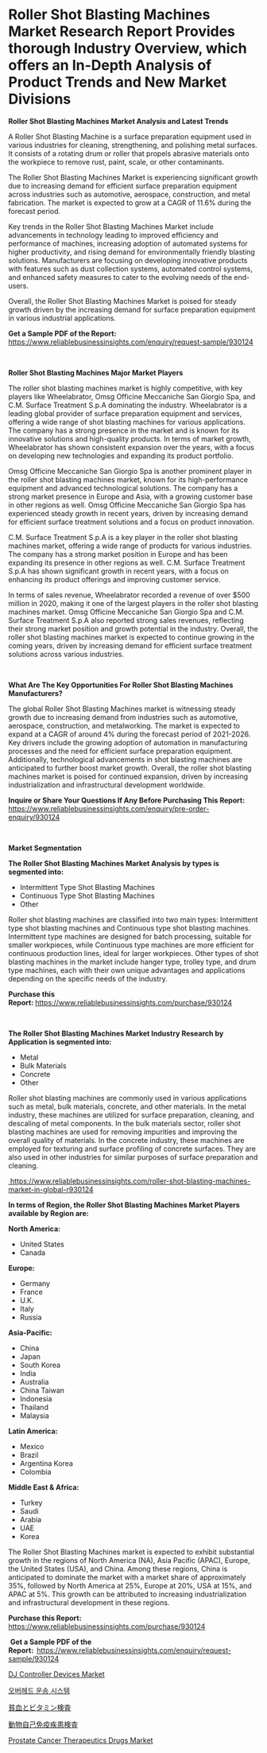 <p><h1>Roller Shot Blasting Machines Market Research Report Provides thorough Industry Overview, which offers an In-Depth Analysis of Product Trends and New Market Divisions</h1></p><p><strong>Roller Shot Blasting Machines Market Analysis and Latest Trends</strong></p>
<p><p>A Roller Shot Blasting Machine is a surface preparation equipment used in various industries for cleaning, strengthening, and polishing metal surfaces. It consists of a rotating drum or roller that propels abrasive materials onto the workpiece to remove rust, paint, scale, or other contaminants.</p><p>The Roller Shot Blasting Machines Market is experiencing significant growth due to increasing demand for efficient surface preparation equipment across industries such as automotive, aerospace, construction, and metal fabrication. The market is expected to grow at a CAGR of 11.6% during the forecast period.</p><p>Key trends in the Roller Shot Blasting Machines Market include advancements in technology leading to improved efficiency and performance of machines, increasing adoption of automated systems for higher productivity, and rising demand for environmentally friendly blasting solutions. Manufacturers are focusing on developing innovative products with features such as dust collection systems, automated control systems, and enhanced safety measures to cater to the evolving needs of the end-users.</p><p>Overall, the Roller Shot Blasting Machines Market is poised for steady growth driven by the increasing demand for surface preparation equipment in various industrial applications.</p></p>
<p><strong>Get a Sample PDF of the Report:&nbsp;</strong> <a href="https://www.reliablebusinessinsights.com/enquiry/request-sample/930124">https://www.reliablebusinessinsights.com/enquiry/request-sample/930124</a></p>
<p>&nbsp;</p>
<p><strong>Roller Shot Blasting Machines Major Market Players</strong></p>
<p><p>The roller shot blasting machines market is highly competitive, with key players like Wheelabrator, Omsg Officine Meccaniche San Giorgio Spa, and C.M. Surface Treatment S.p.A dominating the industry. Wheelabrator is a leading global provider of surface preparation equipment and services, offering a wide range of shot blasting machines for various applications. The company has a strong presence in the market and is known for its innovative solutions and high-quality products. In terms of market growth, Wheelabrator has shown consistent expansion over the years, with a focus on developing new technologies and expanding its product portfolio.</p><p>Omsg Officine Meccaniche San Giorgio Spa is another prominent player in the roller shot blasting machines market, known for its high-performance equipment and advanced technological solutions. The company has a strong market presence in Europe and Asia, with a growing customer base in other regions as well. Omsg Officine Meccaniche San Giorgio Spa has experienced steady growth in recent years, driven by increasing demand for efficient surface treatment solutions and a focus on product innovation.</p><p>C.M. Surface Treatment S.p.A is a key player in the roller shot blasting machines market, offering a wide range of products for various industries. The company has a strong market position in Europe and has been expanding its presence in other regions as well. C.M. Surface Treatment S.p.A has shown significant growth in recent years, with a focus on enhancing its product offerings and improving customer service.</p><p>In terms of sales revenue, Wheelabrator recorded a revenue of over $500 million in 2020, making it one of the largest players in the roller shot blasting machines market. Omsg Officine Meccaniche San Giorgio Spa and C.M. Surface Treatment S.p.A also reported strong sales revenues, reflecting their strong market position and growth potential in the industry. Overall, the roller shot blasting machines market is expected to continue growing in the coming years, driven by increasing demand for efficient surface treatment solutions across various industries.</p></p>
<p>&nbsp;</p>
<p><strong>What Are The Key Opportunities For Roller Shot Blasting Machines Manufacturers?</strong></p>
<p><p>The global Roller Shot Blasting Machines market is witnessing steady growth due to increasing demand from industries such as automotive, aerospace, construction, and metalworking. The market is expected to expand at a CAGR of around 4% during the forecast period of 2021-2026. Key drivers include the growing adoption of automation in manufacturing processes and the need for efficient surface preparation equipment. Additionally, technological advancements in shot blasting machines are anticipated to further boost market growth. Overall, the roller shot blasting machines market is poised for continued expansion, driven by increasing industrialization and infrastructural development worldwide.</p></p>
<p><strong>Inquire or Share Your Questions If Any Before Purchasing This Report:</strong> <a href="https://www.reliablebusinessinsights.com/enquiry/pre-order-enquiry/930124">https://www.reliablebusinessinsights.com/enquiry/pre-order-enquiry/930124</a></p>
<p>&nbsp;</p>
<p><strong>Market Segmentation</strong></p>
<p><strong>The Roller Shot Blasting Machines Market Analysis by types is segmented into:</strong></p>
<p><ul><li>Intermittent Type Shot Blasting Machines</li><li>Continuous Type Shot Blasting Machines</li><li>Other</li></ul></p>
<p><p>Roller shot blasting machines are classified into two main types: Intermittent type shot blasting machines and Continuous type shot blasting machines. Intermittent type machines are designed for batch processing, suitable for smaller workpieces, while Continuous type machines are more efficient for continuous production lines, ideal for larger workpieces. Other types of shot blasting machines in the market include hanger type, trolley type, and drum type machines, each with their own unique advantages and applications depending on the specific needs of the industry.</p></p>
<p><strong>Purchase this Report:&nbsp;</strong><a href="https://www.reliablebusinessinsights.com/purchase/930124">https://www.reliablebusinessinsights.com/purchase/930124</a></p>
<p>&nbsp;</p>
<p><strong>The Roller Shot Blasting Machines Market Industry Research by Application is segmented into:</strong></p>
<p><ul><li>Metal</li><li>Bulk Materials</li><li>Concrete</li><li>Other</li></ul></p>
<p><p>Roller shot blasting machines are commonly used in various applications such as metal, bulk materials, concrete, and other materials. In the metal industry, these machines are utilized for surface preparation, cleaning, and descaling of metal components. In the bulk materials sector, roller shot blasting machines are used for removing impurities and improving the overall quality of materials. In the concrete industry, these machines are employed for texturing and surface profiling of concrete surfaces. They are also used in other industries for similar purposes of surface preparation and cleaning.</p></p>
<p><a href="https://www.reliablebusinessinsights.com/roller-shot-blasting-machines-market-in-global-r930124">&nbsp;https://www.reliablebusinessinsights.com/roller-shot-blasting-machines-market-in-global-r930124</a></p>
<p><strong>In terms of Region, the Roller Shot Blasting Machines Market Players available by Region are:</strong></p>
<p>
    <p> <strong> North America: </strong>
        <ul>
            <li>United States</li>
            <li>Canada</li>
        </ul>
        </p> 
    <p> <strong> Europe: </strong>
        <ul>
            <li>Germany</li>
            <li>France</li>
            <li>U.K.</li>
            <li>Italy</li>
            <li>Russia</li>
        </ul>
        </p> 
    <p> <strong> Asia-Pacific: </strong>
        <ul>
            <li>China</li>
            <li>Japan</li>
            <li>South Korea</li>
            <li>India</li>
            <li>Australia</li>
            <li>China Taiwan</li>
            <li>Indonesia</li>
            <li>Thailand</li>
            <li>Malaysia</li>
        </ul>
        </p> 
    <p> <strong> Latin America: </strong>
        <ul>
            <li>Mexico</li>
            <li>Brazil</li>
            <li>Argentina Korea</li>
            <li>Colombia</li>
        </ul>
        </p> 
    <p> <strong> Middle East & Africa: </strong>
        <ul>
            <li>Turkey</li>
            <li>Saudi</li>
            <li>Arabia</li>
            <li>UAE</li>
            <li>Korea</li>
        </ul>
    </p>
    </p>
<p><p>The Roller Shot Blasting Machines market is expected to exhibit substantial growth in the regions of North America (NA), Asia Pacific (APAC), Europe, the United States (USA), and China. Among these regions, China is anticipated to dominate the market with a market share of approximately 35%, followed by North America at 25%, Europe at 20%, USA at 15%, and APAC at 5%. This growth can be attributed to increasing industrialization and infrastructural development in these regions.</p></p>
<p><strong>Purchase this Report: </strong><a href="https://www.reliablebusinessinsights.com/purchase/930124">https://www.reliablebusinessinsights.com/purchase/930124</a></p>
<p>&nbsp;<strong>Get a Sample PDF of the Report:&nbsp;&nbsp;</strong><a href="https://www.reliablebusinessinsights.com/enquiry/request-sample/930124">https://www.reliablebusinessinsights.com/enquiry/request-sample/930124</a></p>
<p><strong></strong></p>
<p><p><a href="https://issuu.com/reportprime-2/docs/dj-controller-devices-market-size-2030.pptx">DJ Controller Devices Market</a></p><p><a href="https://github.com/apple8975768/Market-Research-Report-List-1/blob/main/939212377607.md">오버헤드 운송 시스템</a></p><p><a href="https://github.com/CarlieShields/Market-Research-Report-List-1/blob/main/404507583849.md">貧血とビタミン検査</a></p><p><a href="https://github.com/HershelKris/Market-Research-Report-List-1/blob/main/342053083850.md">動物自己免疫疾患検査</a></p><p><a href="https://github.com/gladysalidde/Market-Research-Report-List-1/blob/main/prostate-cancer-therapeutics-drugs-market.md">Prostate Cancer Therapeutics Drugs Market</a></p></p>